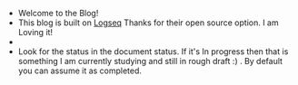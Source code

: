 - Welcome to the Blog!
- This blog is built on [Logseq](https://logseq.com/)  Thanks for their open source option. I am Loving it!
-
- Look for the status in the document status.  If it's In progress then that is something I am currently studying and still in rough draft :) . By default you can assume it as completed.